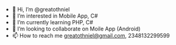 - 👋 Hi, I’m @greatothniel
- 👀 I’m interested in Mobile App, C#
- 🌱 I’m currently learning PHP, C#
- 💞️ I’m looking to collaborate on Moile App (Android)
- 📫 How to reach me greatothniel@gmail.com, 2348132299599

<!---
greatothniel/greatothniel is a ✨ special ✨ repository because its `README.md` (this file) appears on your GitHub profile.
You can click the Preview link to take a look at your changes.
--->
